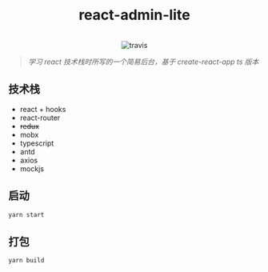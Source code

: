 <h1 align="center" style="margin: 30px 0 35px;">react-admin-lite</h1>

<p align="center">
    <img alt="travis" src="https://travis-ci.org/xiaojun1994/react-admin-lite.svg?branch=master">
</p>

> _学习 react 技术栈时所写的一个简易后台，基于 create-react-app ts 版本_

## 技术栈

- react + hooks
- react-router
- ~~redux~~
- mobx
- typescript
- antd
- axios
- mockjs

## 启动

```bash
yarn start
```

## 打包

```bash
yarn build
```
